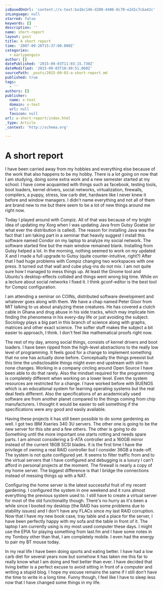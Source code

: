```yaml
---
isBasedOnUrl: 'content://x-text:ba1bc146-d200-4406-8c70-e2d1c7cba42c'
inLanguage: null
starred: false
keywords: []
description: ''
name: short-report
layout: post
title: A short report
time: '2007-09-26T15:37:00.000Z'
categories:
  - earlypenguin
author: []
datePublished: '2015-09-03T11:03:15.730Z'
dateModified: '2015-09-03T10:49:51.060Z'
sourcePath: _posts/2015-09-03-a-short-report.md
published: true
tags:
  - ''
authors: []
publisher:
  name: x-text
  domain: x-text
  url: null
  favicon: null
url: a-short-report/index.html
_type: Article
_context: 'http://schema.org'

---
```

# A short report

I have been carried away from my hobbies and everything else because 
of the work that also happens to be my hobby. There is a lot going on 
now that I am studying, doing some extra work and a new semester 
started at my school. I have come acquainted with things such as 
facebook, testing tools, boot loaders, kernel drivers, social 
networks, virtualization, firewalls, compilers, a puppy, stress, low 
carb diet, hardware like I never knew it before and window managers. 
I didn't name everything and not all of them are brand new to me but 
there seem to be a lot of new things around me right now.

Today I played around with Compiz. All of that was because of my 
bright idea of updating my Xorg when I was updating Java from Gutsy 
Goatse (or what ever the distribution is called). The reason for 
installing Java was the fact that I am taking part in a seminar that 
heavily suggest I install this software named Condor on my laptop to 
analyze my social network. The software started fine but the main 
window remained blank. Installing from Gutsy helped a lot. In the 
morning, nothing seemed to work on my updated X and I made a full 
upgrade to Gutsy (quite counter-intuitive, right?) After that I had 
huge problems with Compiz changing two workspaces with one press. It 
turned out that wall and cube plug-ins do not mix. I am not quite 
sure how I managed to mess things up. At least the Gnome tool and 
Ubuntu's desktop-effects collided and things went wrong big time. 
While on a lecture about social networks I fixed it. I think 
gconf-editor is the best tool for Compiz configuration.

I am attending a seminar on COINs, distributed software development
and whatever goes along with them. We have a chap named Peter Gloor
from MIT talking to us about analyzing these creatures. He has
covered a clutch cable in Ghana and drug abuse in his side tracks,
which may implicate him finding the phenomena in his every-day life
or just avoiding the subject. Sociology plays a big part in this
branch of science along with graphs, matrices and other exact
science. The softer stuff makes the subject a bit easier to approach,
I think. I don't feel like mathematical proofs right now.

The rest of my day, among social things, consists of kernel drivers
and boot loaders. I have been ripped from the high-level abstractions
to the really low level of programming. It feels good for a change to 
implement something that no one has actually done before.
Conceptually the things preexist but this time the undisclosable 
things might even end upstream with slim to none changes. Working in 
a company circling around Open Source I have been able to do that 
rarely. Also the mindset required for the programming is completely 
different when working on a lower level. Even the system resources 
are restricted for a change. I have worked before with BUENOS which 
is an educational system for learning operating systems but the real 
deal feels different. Also the specifications of an academically used 
software are from another planet compared to the things coming from 
chip manufacturers. I thought it would be easier to sell something if 
the specifications were any good and easily available.

Having these projects it has still been possible to do some 
gardening as well. I got two IBM Xseries 340 3U servers. The other 
one is going to be the new server for this site and a few others. The 
other is going to do Something until the more important one starts 
rotting and needs spare parts. I am almost considering a S-ATA 
controller and a 160GB mirror instead of the current 18GB SCSI 
blades. It is the first time I have the privilege of owning a real 
RAID controller but I consider 36GB a trade-off. The system is not 
quite configured yet. It seems to filter traffic from and to the 
virtual servers that I have configured and debugging is a luxury I 
can't afford in personal projects at the moment. The firewall is 
nearly a copy of my home server. The biggest difference is that I 
bridge the connections instead of messing things up with a NAT.

Configuring the home server is the latest successful fruit of 
my recent gardening. I configured the system in one weekend and it 
runs almost everything the previous system used to. I still have to 
create a virtual server for most of the old functionality though. 
There's no hurry as it's been a while since I booted my desktop (the 
RAID has some problems due to stability issues) and I don't have any 
FLACs since my last RAID corruption. Now that I have my new book 
case, tray table and a place for the server, I have been perfectly 
happy with my sofa and the table in front of it. The laptop I am 
currently using is my most used computer these days. I might use the 
EPIA for playing something from last.fm and I have some notes in my 
Tomboy other than that, I am completely mobile. I even had the energy 
to pair my BT mouse today.

In my real life I have been doing sports and eating better. I have
had a low carb diet for several years now but somehow it has taken me
this far to really know what I am doing and feel better than ever. I
have decided that living better is a perfect excuse to avoid sitting
in front of a computer and writing a stupid blog. I hope my excuse
remains the same if I still don't have the time to write in a long
time. Funny though, I feel like I have to sleep less now that I have
changed some things in my life.